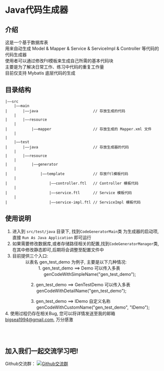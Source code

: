 # Java代码生成器
## 介绍
这是一个基于数据库表<br/>用来自动生成 Model & Mapper & Service & ServiceImpl & Controller 等代码的代码生成器<br/>
使用者可以通过修改Ftl模板来生成自己所需的基本代码块<br/>
主要是为了解决日常工作、练习中代码的重复工作量<br/>
目前仅支持 Mybatis 底层代码的生成

## 目录结构
```
|——src	
	|——main                                             
|		|——java							// 存放生成的代码
	|
|		|——resource
	|
|			|——mapper					// 存放生成的 Mapper.xml 文件
	|
|
	|——test
|		|——java							// 存放生成器的代码
	|
|		|——resource
	|
|			|——generator
	|
|				|——template				// 存放ftl模板代码
	|		
|					|——controller.ftl	// Controller 模板代码
	|		
|					|——service.ftl		// Service 模板代码
	|		
|					|——service-impl.ftl	// ServiceImpl 模板代码
```

## 使用说明
1. 进入到 `src/test/java` 目录下, 找到`CodeGeneratorMain`类 为生成器的启动项,直接 `Run As Java Application` 即可运行
2. 如果需要修改数据库,或者存储路径相关的配置,找到`CodeGeneratorManager`类,在其中修改静态即可,后期将会调整至配置文件中
3. 目前提供三个入口:<br/>
　　　以表名 gen_test_demo 为例子, 主要是以下几种情况:<br/>
　　　　　　1. gen_test_demo ==> Demo 可以传入多表<br/>
　　　　　　　  genCodeWithSimpleName("gen_test_demo");<br/>
 		
　　　　　　2. gen_test_demo ==> GenTestDemo 可以传入多表<br/>
　　　　　　　  genCodeWithDetailName("gen_test_demo");<br/>
	 
　　　　　　3. gen_test_demo ==> IDemo 自定义名称<br/>
　　　　　　　  genCodeWithCustomName("gen_test_demo", "IDemo");<br/>
4. 使用过程仍存在相关Bug, 您可以将详情发送至我的邮箱<a href="mailto:bigsea1994@gmail.com">bigsea1994@gmail.com</a>, 万分感激

<br /><br />

## 加入我们一起交流学习吧!
<div class="text-center">
	Github交流群：
	<a target="_blank" href="//shang.qq.com/wpa/qunwpa?idkey=fc6d021a1e1d1155847180863178d3b8111783f33abf6cfda0efe998e209a454"><img border="0" src="https://github.com/zhaohaihao/Java-Design-Patterns/blob/master/group.png" alt="Github交流群" title="Github交流群"></a>
</div>